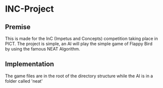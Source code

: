 # INC-Project

## Premise
This is made for the InC (Impetus and Concepts) competition taking place in PICT.
The project is simple, an AI will play the simple game of Flappy Bird by using the
famous NEAT Algorithm.

## Implementation
The game files are in the root of the directory structure while the AI is in a folder called 'neat'
